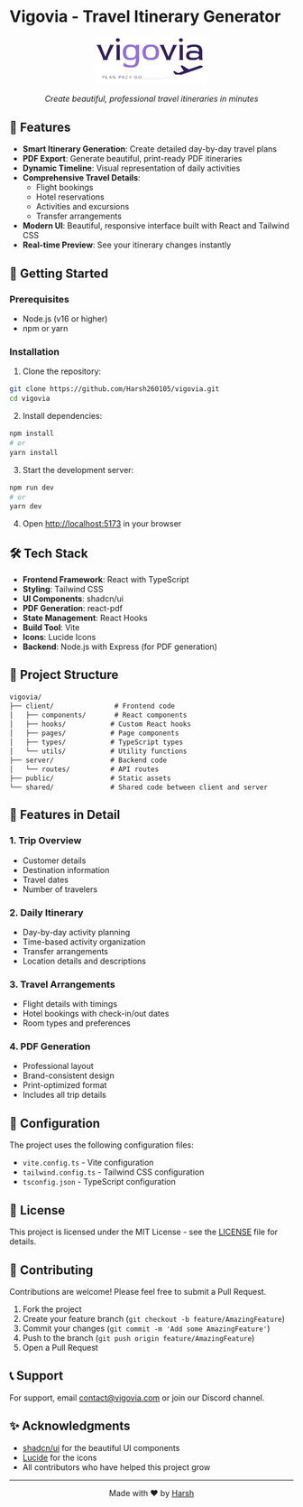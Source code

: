 # Vigovia - Travel Itinerary Generator

<div align="center">
  <img src="public/vigovia-logo-1.png" alt="Vigovia Logo" width="200"/>
  <p><em>Create beautiful, professional travel itineraries in minutes</em></p>
</div>

## 🌟 Features

- **Smart Itinerary Generation**: Create detailed day-by-day travel plans
- **PDF Export**: Generate beautiful, print-ready PDF itineraries
- **Dynamic Timeline**: Visual representation of daily activities
- **Comprehensive Travel Details**: 
  - Flight bookings
  - Hotel reservations
  - Activities and excursions
  - Transfer arrangements
- **Modern UI**: Beautiful, responsive interface built with React and Tailwind CSS
- **Real-time Preview**: See your itinerary changes instantly

## 🚀 Getting Started

### Prerequisites

- Node.js (v16 or higher)
- npm or yarn

### Installation

1. Clone the repository:
```bash
git clone https://github.com/Harsh260105/vigovia.git
cd vigovia
```

2. Install dependencies:
```bash
npm install
# or
yarn install
```

3. Start the development server:
```bash
npm run dev
# or
yarn dev
```

4. Open [http://localhost:5173](http://localhost:5173) in your browser

## 🛠️ Tech Stack

- **Frontend Framework**: React with TypeScript
- **Styling**: Tailwind CSS
- **UI Components**: shadcn/ui
- **PDF Generation**: react-pdf
- **State Management**: React Hooks
- **Build Tool**: Vite
- **Icons**: Lucide Icons
- **Backend**: Node.js with Express (for PDF generation)

## 📁 Project Structure

```
vigovia/
├── client/               # Frontend code
│   ├── components/       # React components
│   ├── hooks/           # Custom React hooks
│   ├── pages/           # Page components
│   ├── types/           # TypeScript types
│   └── utils/           # Utility functions
├── server/              # Backend code
│   └── routes/          # API routes
├── public/              # Static assets
└── shared/              # Shared code between client and server
```

## 🎨 Features in Detail

### 1. Trip Overview
- Customer details
- Destination information
- Travel dates
- Number of travelers

### 2. Daily Itinerary
- Day-by-day activity planning
- Time-based activity organization
- Transfer arrangements
- Location details and descriptions

### 3. Travel Arrangements
- Flight details with timings
- Hotel bookings with check-in/out dates
- Room types and preferences

### 4. PDF Generation
- Professional layout
- Brand-consistent design
- Print-optimized format
- Includes all trip details

## 🔧 Configuration

The project uses the following configuration files:
- `vite.config.ts` - Vite configuration
- `tailwind.config.ts` - Tailwind CSS configuration
- `tsconfig.json` - TypeScript configuration

## 📄 License

This project is licensed under the MIT License - see the [LICENSE](LICENSE) file for details.

## 🤝 Contributing

Contributions are welcome! Please feel free to submit a Pull Request.

1. Fork the project
2. Create your feature branch (`git checkout -b feature/AmazingFeature`)
3. Commit your changes (`git commit -m 'Add some AmazingFeature'`)
4. Push to the branch (`git push origin feature/AmazingFeature`)
5. Open a Pull Request

## 📞 Support

For support, email contact@vigovia.com or join our Discord channel.

## ✨ Acknowledgments

- [shadcn/ui](https://ui.shadcn.com) for the beautiful UI components
- [Lucide](https://lucide.dev) for the icons
- All contributors who have helped this project grow

---

<div align="center">
  Made with ❤️ by <a href="https://github.com/Harsh260105">Harsh</a>
</div>

